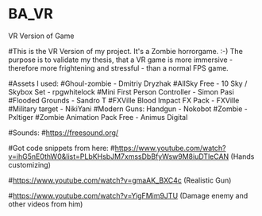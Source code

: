 # BA_VR
VR Version of Game

#This is the VR Version of my project. It's a Zombie horrorgame. :-) The purpose is to validate my thesis, that a VR game is more immersive - therefore more frightening and stressful - than a normal FPS game.

#Assets I used:
#Ghoul-zombie - Dmitriy Dryzhak
#AllSky Free - 10 Sky / Skybox Set - rpgwhitelock
#Mini First Person Controller - Simon Pasi
#Flooded Grounds - Sandro T
#FXVille Blood Impact FX Pack - FXVille
#Military target - NikiYani
#Modern Guns: Handgun - Nokobot
#Zombie - Pxltiger
#Zombie Animation Pack Free - Animus Digital

#Sounds:
#https://freesound.org/

#Got code snippets from here:
#https://www.youtube.com/watch?v=ihG5nE0thW0&list=PLbKHsbJM7xmssDbBfyWsw9M8iuDTleCAN (Hands customizing)

#https://www.youtube.com/watch?v=gmaAK_BXC4c (Realistic Gun)

#https://www.youtube.com/watch?v=YigFMim9JTU (Damage enemy and other videos from him)
